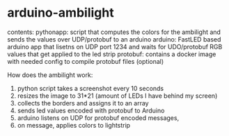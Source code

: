 # arduino-ambilight

contents:
pythonapp: script that computes the colors for the ambilight and sends the values over UDP/protobuf to an arduino
arduino: FastLED based arduino app that lisetns on UDP port 1234 and waits for UDO/protobuf RGB values that get applied to the led strip
protobuf: contains a docker image with needed config to compile protobuf files (optional)

How does the ambilight work:

1) python script takes a screenshot every 10 seconds  
2) resizes the image to 31*21 (amount of LEDs I have behind my screen) 
3) collects the borders and assigns it to an array 
4) sends led values encoded with protobuf to Arduino
5) arduino listens on UDP for protobuf encoded messages, 
6) on message, applies colors to lightstrip


